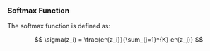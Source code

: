 ### Softmax Function
The softmax function is defined as:

$$
\sigma(z_i) = \frac{e^{z_i}}{\sum_{j=1}^{K} e^{z_j}}
$$

